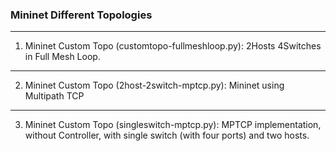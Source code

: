### Mininet Different Topologies
----------------------------------------------------------------------
1. Mininet Custom Topo (customtopo-fullmeshloop.py): 2Hosts 4Switches in Full Mesh Loop.
------------------------------------------------------------------------
2. Mininet Custom Topo (2host-2switch-mptcp.py): Mininet using Multipath TCP
-----------------------------------------------------------------------------------
3. Mininet Custom Topo (singleswitch-mptcp.py): MPTCP implementation, without Controller, with single switch (with four ports) and two hosts. 
